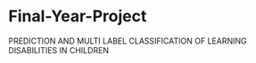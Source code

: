 # Final-Year-Project
PREDICTION AND MULTI LABEL CLASSIFICATION OF LEARNING DISABILITIES IN CHILDREN
